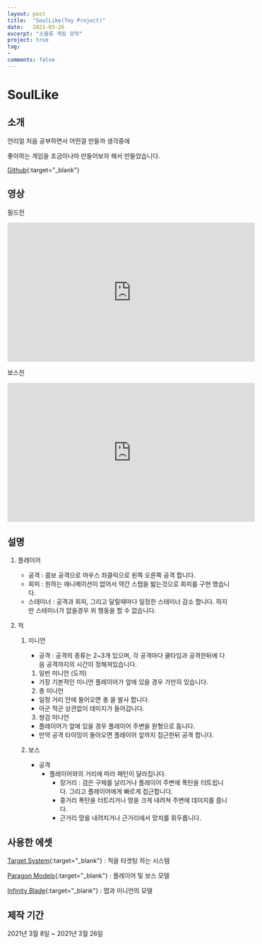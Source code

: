 ```yaml
---
layout: post
title:  "SoulLike(Toy Project)"
date:   2021-03-26
excerpt: "소울류 게임 모작"
project: true
tag:
- 
comments: false
---
```


# SoulLike

## 소개

언리얼 처음 공부하면서 어떤걸 만들까 생각중에

좋아하는 게임을 조금이나마 만들어보자 해서 만들었습니다.

[Github](https://github.com/aszd0708/SoulLike){:target="_blank"}

## 영상
필드전

<iframe width="560" height="315" src="https://www.youtube.com/embed/T9Zk9K5Cj0I" title="YouTube video player" frameborder="0" allow="accelerometer; autoplay; clipboard-write; encrypted-media; gyroscope; picture-in-picture" allowfullscreen></iframe>

보스전

<iframe width="560" height="315" src="https://www.youtube.com/embed/_90AZ9PPuTY" title="YouTube video player" frameborder="0" allow="accelerometer; autoplay; clipboard-write; encrypted-media; gyroscope; picture-in-picture" allowfullscreen></iframe>

## 설명

1. 플레이어
   - 공격 : 콤보 공격으로 마우스 좌클릭으로 왼쪽 오른쪽 공격 합니다.
   - 회피 : 원하는 애니메이션이 없어서 약간 스탭을 밟는것으로 회피를 구현 했습니다.
   - 스테미너 : 공격과 회피, 그리고 달릴때마다 일정한 스테미너 감소 합니다. 하지만 스테미너가 없을경우 위 행동을 할 수 없습니다.

2. 적
   1. 미니언
       - 공격 : 공격의 종류는 2~3개 있으며, 각 공격마다 쿨타임과 공격한뒤에 다음 공격까지의 시간이 정해져있습니다.
      1. 일반 미니언 (도끼)
        - 가장 기본적인 미니언 플레이어가 앞에 있을 경우 가만히 있습니다.
        2. 총 미니언
        - 일정 거리 안에 들어오면 총 을 발사 합니다.
        - 아군 적군 상관없이 데미지가 들어갑니다.
        3. 쌍검 미니언
        - 플레이어가 앞에 있을 경우 플레이어 주변을 원형으로 돕니다.
        - 만약 공격 타이밍이 돌아오면 플레이어 앞까지 접근한뒤 공격 합니다.

    2. 보스
        - 공격
          - 플레이어와의 거리에 따라 패턴이 달라집니다.
            - 장거리 : 검은 구체를 날리거나 플레이어 주변에 폭탄을 터트립니다. 그리고 플레이어에게 빠르게 접근합니다.
            - 중거리 폭탄을 터트리거나 땅을 크게 내려쳐 주변에 데미지를 줍니다.
            - 근거리 땅을 내려치거나 근거리에서 망치를 휘두릅니다.

## 사용한 에셋

[Target System](https://www.unrealengine.com/marketplace/ko/product/target-system-component-plugin){:target="_blank"} : 적을 타겟팅 하는 시스템

[Paragon Models](https://www.unrealengine.com/ko/paragon){:target="_blank"} : 플레이어 및 보스 모델

[Infinity Blade](https://www.unrealengine.com/marketplace/ko/assets?keywords=infinity%20blade){:target="_blank"} : 맵과 미니언의 모델

## 제작 기간
2021년 3월 8일 ~ 2021년 3월 26일